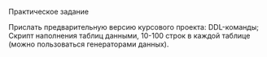 Практическое задание

Прислать предварительную версию курсового проекта:
DDL-команды;
Скрипт наполнения таблиц данными, 10-100 строк в каждой таблице (можно пользоваться генераторами данных).